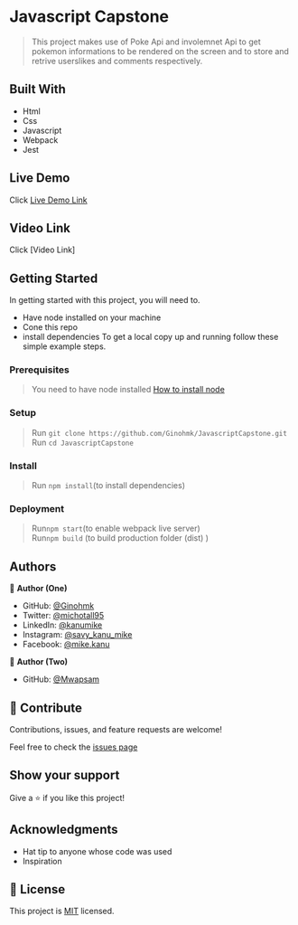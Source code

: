 # Javascript Capstone

> This project makes use of Poke Api and involemnet Api to get pokemon informations to be rendered on the screen and to store and retrive userslikes and comments respectively.

## Built With

- Html
- Css
- Javascript
- Webpack
- Jest

## Live Demo

Click [Live Demo Link](https://ginohmk.github.io/JavascriptCapstone/)

## Video Link

Click [Video Link]

## Getting Started

In getting started with this project, you will need to.

- Have node installed on your machine
- Cone this repo
- install dependencies
  To get a local copy up and running follow these simple example steps.

### Prerequisites

> You need to have node installed [How to install node](https://nodejs.dev/learn/how-to-install-nodejs)

### Setup <br>

> Run `git clone https://github.com/Ginohmk/JavascriptCapstone.git`
> Run `cd JavascriptCapstone`

### Install <br>

> Run `npm install`(to install dependencies) <br>

### Deployment <br>

> Run`npm start`(to enable webpack live server) <br>
> Run`npm build` (to build production folder (dist) )

## Authors

👤 **Author (One)**

- GitHub: [@Ginohmk](https://github.com/Ginohmk)
- Twitter: [@michotall95](https://www.twitter.com/michotall95)
- LinkedIn: [@kanumike](https://www.linkedin.com/in/kanu-mike-497119211/)
- Instagram: [@savy_kanu_mike](https/instagram.com/savy_kanu_mike)
- Facebook: [@mike.kanu](https://www.facebook.com/mike.kanu)

👤 **Author (Two)**

- GitHub: [@Mwapsam](https://github.com/Mwapsam)

## 🤝 Contribute

Contributions, issues, and feature requests are welcome!

Feel free to check the [issues page](https://github.com/Ginohmk/JavascriptCapstone/issues)

## Show your support

Give a ⭐️ if you like this project!

## Acknowledgments

- Hat tip to anyone whose code was used
- Inspiration

## 📝 License

This project is [MIT](./MIT.md) licensed.
